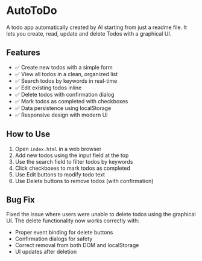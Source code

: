# AutoToDo
A todo app automatically created by AI starting from just a readme file. It lets you create, read, update and delete Todos with a graphical UI.

## Features
- ✅ Create new todos with a simple form
- ✅ View all todos in a clean, organized list
- ✅ Search todos by keywords in real-time
- ✅ Edit existing todos inline
- ✅ Delete todos with confirmation dialog
- ✅ Mark todos as completed with checkboxes
- ✅ Data persistence using localStorage
- ✅ Responsive design with modern UI

## How to Use
1. Open `index.html` in a web browser
2. Add new todos using the input field at the top
3. Use the search field to filter todos by keywords
4. Click checkboxes to mark todos as completed
5. Use Edit buttons to modify todo text
6. Use Delete buttons to remove todos (with confirmation)

## Bug Fix
Fixed the issue where users were unable to delete todos using the graphical UI. The delete functionality now works correctly with:
- Proper event binding for delete buttons
- Confirmation dialogs for safety
- Correct removal from both DOM and localStorage
- UI updates after deletion

